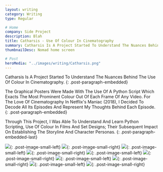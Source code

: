 ```yaml
---
layout: writing
category: Writing
type: Regular

# Home
company: Side Project
description: Blah
title: Catharsis - Use Of Colour In Cinematography
summary: Catharsis Is A Project Started To Understand The Nuances Behind The Use Of Colour In Cinematography.
thumbnailDesc: Nomad home screen

# Post
heroMedia: "../images/writing/Catharsis.png"
---
```


Catharsis Is A Project Started To Understand The Nuances Behind The Use Of Colour In Cinematography.
{: .post-paragraph-embedded}

The Graphical Posters Were Made With The Use Of A Python Script Which Exacts The Most Prominent Colour Out Of Each Frame Of Any Video. For The Love Of Cinematography In Netflix's Maniac (2018), I Decided To Decode All Its Episodes And Represent My Thoughts Behind Each Episode.
{: .post-paragraph-embedded}

Through This Project, I Was Able To Understand And Learn Python Scripting, Use Of Colour In Films And Set Designs; Their Subsequent Impact On Establishing The Storyline And Character Personas.
{: .post-paragraph-embedded-last}

<img src="../images/writing/catharsis/catharsis-1.png">{: .post-image-small-left}
<img src="../images/writing/catharsis/catharsis-2.png">{: .post-image-small-right}
<img src="../images/writing/catharsis/catharsis-3.png">{: .post-image-small-left}
<img src="../images/writing/catharsis/catharsis-4.png">{: .post-image-small-right}
<img src="../images/writing/catharsis/catharsis-5.png">{: .post-image-small-left}
<img src="../images/writing/catharsis/catharsis-6.png">{: .post-image-small-right}
<img src="../images/writing/catharsis/catharsis-7.png">{: .post-image-small-left}
<img src="../images/writing/catharsis/catharsis-8.png">{: .post-image-small-right}
<img src="../images/writing/catharsis/catharsis-9.png">{: .post-image-small-left}
<img src="../images/writing/catharsis/catharsis-10.png">{: .post-image-small-right}
